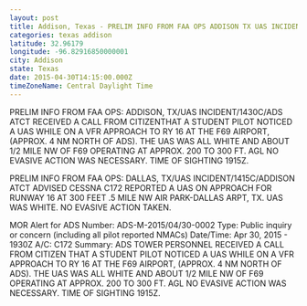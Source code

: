 ```yaml
---
layout: post
title: Addison, Texas - PRELIM INFO FROM FAA OPS ADDISON TX UAS INCIDENT 1430C ADS ATCT RECEIVED A CALL
categories: texas addison
latitude: 32.96179
longitude: -96.82916850000001
city: Addison
state: Texas
date: 2015-04-30T14:15:00.000Z
timeZoneName: Central Daylight Time
---
```


PRELIM INFO FROM FAA OPS: ADDISON, TX/UAS INCIDENT/1430C/ADS ATCT RECEIVED A CALL FROM CITIZENTHAT  A STUDENT PILOT NOTICED A UAS WHILE ON A VFR APPROACH TO RY 16 AT THE F69 AIRPORT, (APPROX. 4 NM NORTH OF ADS). THE UAS WAS ALL WHITE AND ABOUT 1/2 MILE NW OF F69 OPERATING AT APPROX. 200 TO 300 FT. AGL NO EVASIVE ACTION WAS NECESSARY. TIME OF SIGHTING 1915Z.

PRELIM INFO FROM FAA OPS: DALLAS, TX/UAS INCIDENT/1415C/ADDISON ATCT ADVISED CESSNA C172 REPORTED A UAS ON APPROACH FOR RUNWAY 16 AT 300 FEET .5 MILE NW AIR PARK-DALLAS ARPT, TX. UAS WAS WHITE. NO EVASIVE ACTION TAKEN. 

MOR Alert for ADS
Number: ADS-M-2015/04/30-0002
Type: Public inquiry or concern (including all pilot reported NMACs)
Date/Time: Apr 30, 2015 - 1930Z
A/C: C172
Summary: ADS TOWER PERSONNEL RECEIVED A CALL FROM CITIZEN THAT A STUDENT PILOT NOTICED A UAS WHILE ON A VFR APPROACH TO RY 16 AT THE F69 AIRPORT, (APPROX. 4 NM NORTH OF ADS). THE UAS WAS ALL WHITE AND ABOUT 1/2 MILE NW OF F69 OPERATING AT APPROX. 200 TO 300 FT. AGL NO EVASIVE ACTION WAS NECESSARY. TIME OF SIGHTING 1915Z.